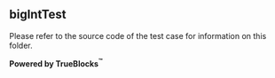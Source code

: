 ## bigIntTest

Please refer to the source code of the test case for information on this folder.

**Powered by TrueBlocks<sup>&trade;</sup>**

